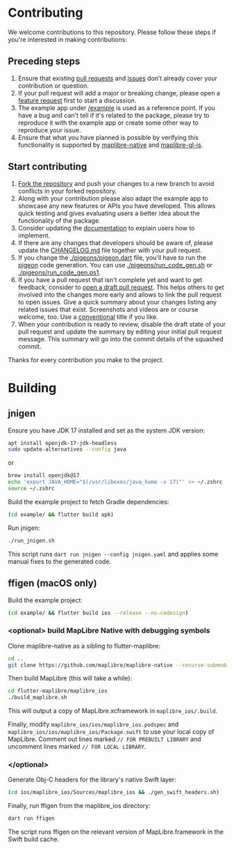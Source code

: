 # Contributing

We welcome contributions to this repository. Please follow these steps if
you're interested in making contributions:

## Preceding steps

1. Ensure that
   existing [pull requests](https://github.com/josxha/flutter-maplibre/pulls)
   and [issues](https://github.com/josxha/flutter-maplibre/issues) don’t
   already cover your contribution or question.
2. If your pull request will add a major or breaking change, please open a
   [feature request](https://github.com/josxha/flutter-maplibre/issues/new/choose)
   first to start a discussion.
3. The example app under [/example](/example) is used as a reference point.
   If you have a bug and can't tell if it's related to the package, please try
   to reproduce it with the example app or create some other way to reproduce
   your issue.
4. Ensure that what you have planned is possible by verifying this functionality
   is supported
   by [maplibre-native](https://github.com/maplibre/maplibre-native)
   and [maplibre-gl-js](https://github.com/maplibre/maplibre-gl-js).

## Start contributing

1. [Fork the repository](https://github.com/josxha/flutter-maplibre/fork) and
   push your changes to a new branch to avoid conflicts in your forked
   repository.
2. Along with your contribution please also adapt the example app to showcase
   any new features or APIs you have developed. This allows quick testing and
   gives evaluating users a better idea about the functionality of the package.
3. Consider updating
   the [documentation](https://github.com/josxha/flutter-maplibre/tree/main/docs/docs)
   to explain users how to implement.
4. If there are any changes that developers should be aware of, please update
   the [CHANGELOG.md](https://github.com/josxha/flutter-maplibre/blob/main/CHANGELOG.md)
   file together with your pull request.
5. If you change the [./pigeons/pigeon.dart](./pigeons/pigeon.dart) file, you'll
   have to run the [pigeon](https://pub.dev/packages/pigeon) code generation.
   You can use [./pigeons/run_code_gen.sh](./pigeons/run_code_gen.sh)
   or [./pigeons/run_code_gen.ps1](./pigeons/run_code_gen.ps1).
6. If you have a pull request that isn't complete yet and want to get
   feedback, consider
   to [open a draft pull request](https://github.com/josxha/flutter-maplibre/pulls).
   This helps others to get
   involved into the changes more early and allows to link the pull request to
   open issues. Give a quick summary about your changes listing any related
   issues that exist. Screenshots and videos are or course welcome, too.
   Use a [conventional](https://www.conventionalcommits.org/) title if you like.
7. When your contribution is ready to review, disable the draft state of your
   pull request and update the summary by editing your initial pull request
   message. This summary will go into the commit details of the squashed commit.

Thanks for every contribution you make to the project.

# Building

## jnigen

Ensure you have JDK 17 installed and set as the system JDK version:

```bash
apt install openjdk-17-jdk-headless
sudo update-alternatives --config java
```  
or
```bash
brew install openjdk@17
echo 'export JAVA_HOME="$(/usr/libexec/java_home -v 17)"' >> ~/.zshrc
source ~/.zshrc
```  

Build the example project to fetch Gradle dependencies:

```bash
(cd example/ && flutter build apk)
```

Run jnigen:

```bash
./run_jnigen.sh
```

This script runs `dart run jnigen --config jnigen.yaml` and applies some manual
fixes to the generated code.

## ffigen (macOS only)

Build the example project:

```bash
(cd example/ && flutter build ios --release --no-codesign)
```

### \<optional> build MapLibre Native with debugging symbols

Clone maplibre-native as a sibling to flutter-maplibre:

```bash
cd ..
git clone https://github.com/maplibre/maplibre-native --recurse-submodules --shallow-submodules
```

Then build MapLibre (this will take a while):

```bash
cd flutter-maplibre/maplibre_ios
./build_maplibre.sh
```

This will output a copy of MapLibre.xcframework in `maplibre_ios/.build`.

Finally, modify `maplibre_ios/ios/maplibre_ios.podspec` and 
`maplibre_ios/ios/maplibre_ios/Package.swift` to use your local copy of 
MapLibre. Comment out lines marked `// FOR PREBUILT LIBRARY` and
uncomment lines marked `// FOR LOCAL LIBRARY`.

### \</optional>

Generate Obj-C headers for the library's native Swift layer:

```bash
(cd ios/maplibre_ios/Sources/maplibre_ios && ./gen_swift_headers.sh)
```

Finally, run ffigen from the maplibre_ios directory:

```bash
dart run ffigen
```

The script runs ffigen on the relevant version of MapLibre.framework in the 
Swift build cache.